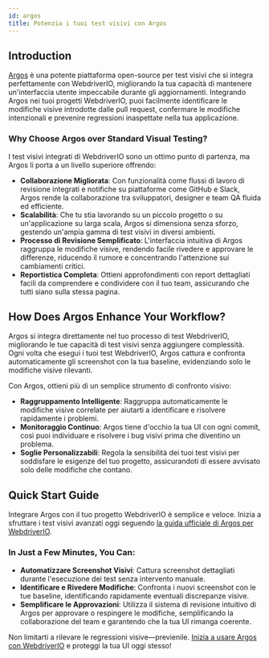 ```yaml
---
id: argos
title: Potenzia i tuoi test visivi con Argos
---
```


## Introduction

[Argos](https://argos-ci.com/?utm_source=webdriverio&utm_medium=partnered&utm_campaign=documentation) è una potente piattaforma open-source per test visivi che si integra perfettamente con WebdriverIO, migliorando la tua capacità di mantenere un'interfaccia utente impeccabile durante gli aggiornamenti. Integrando Argos nei tuoi progetti WebdriverIO, puoi facilmente identificare le modifiche visive introdotte dalle pull request, confermare le modifiche intenzionali e prevenire regressioni inaspettate nella tua applicazione.

### Why Choose Argos over Standard Visual Testing?

I test visivi integrati di WebdriverIO sono un ottimo punto di partenza, ma Argos li porta a un livello superiore offrendo:

-   **Collaborazione Migliorata**: Con funzionalità come flussi di lavoro di revisione integrati e notifiche su piattaforme come GitHub e Slack, Argos rende la collaborazione tra sviluppatori, designer e team QA fluida ed efficiente.
-   **Scalabilità**: Che tu stia lavorando su un piccolo progetto o su un'applicazione su larga scala, Argos si dimensiona senza sforzo, gestendo un'ampia gamma di test visivi in diversi ambienti.
-   **Processo di Revisione Semplificato**: L'interfaccia intuitiva di Argos raggruppa le modifiche visive, rendendo facile rivedere e approvare le differenze, riducendo il rumore e concentrando l'attenzione sui cambiamenti critici.
-   **Reportistica Completa**: Ottieni approfondimenti con report dettagliati facili da comprendere e condividere con il tuo team, assicurando che tutti siano sulla stessa pagina.

## How Does Argos Enhance Your Workflow?

Argos si integra direttamente nel tuo processo di test WebdriverIO, migliorando le tue capacità di test visivi senza aggiungere complessità. Ogni volta che esegui i tuoi test WebdriverIO, Argos cattura e confronta automaticamente gli screenshot con la tua baseline, evidenziando solo le modifiche visive rilevanti.

Con Argos, ottieni più di un semplice strumento di confronto visivo:

-   **Raggruppamento Intelligente**: Raggruppa automaticamente le modifiche visive correlate per aiutarti a identificare e risolvere rapidamente i problemi.
-   **Monitoraggio Continuo**: Argos tiene d'occhio la tua UI con ogni commit, così puoi individuare e risolvere i bug visivi prima che diventino un problema.
-   **Soglie Personalizzabili**: Regola la sensibilità dei tuoi test visivi per soddisfare le esigenze del tuo progetto, assicurandoti di essere avvisato solo delle modifiche che contano.

## Quick Start Guide

Integrare Argos con il tuo progetto WebdriverIO è semplice e veloce. Inizia a sfruttare i test visivi avanzati oggi seguendo [la guida ufficiale di Argos per WebdriverIO](https://argos-ci.com/docs/quickstart/webdriverio?utm_source=webdriverio&utm_medium=partnered&utm_campaign=documentation).

### In Just a Few Minutes, You Can:

-   **Automatizzare Screenshot Visivi**: Cattura screenshot dettagliati durante l'esecuzione dei test senza intervento manuale.
-   **Identificare e Rivedere Modifiche**: Confronta i nuovi screenshot con le tue baseline, identificando rapidamente eventuali discrepanze visive.
-   **Semplificare le Approvazioni**: Utilizza il sistema di revisione intuitivo di Argos per approvare o respingere le modifiche, semplificando la collaborazione del team e garantendo che la tua UI rimanga coerente.

Non limitarti a rilevare le regressioni visive—previenile. [Inizia a usare Argos con WebdriverIO](https://argos-ci.com/?utm_source=webdriverio&utm_medium=partnered&utm_campaign=documentation) e proteggi la tua UI oggi stesso!